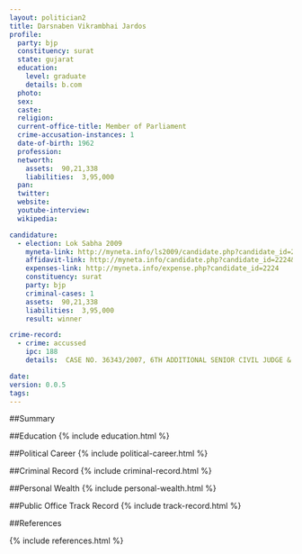 ```yaml
---
layout: politician2
title: Darsnaben Vikrambhai Jardos
profile: 
  party: bjp
  constituency: surat
  state: gujarat
  education: 
    level: graduate
    details: b.com
  photo: 
  sex: 
  caste: 
  religion: 
  current-office-title: Member of Parliament
  crime-accusation-instances: 1
  date-of-birth: 1962
  profession: 
  networth: 
    assets:  90,21,338
    liabilities:  3,95,000
  pan: 
  twitter: 
  website: 
  youtube-interview: 
  wikipedia: 

candidature: 
  - election: Lok Sabha 2009
    myneta-link: http://myneta.info/ls2009/candidate.php?candidate_id=2224
    affidavit-link: http://myneta.info/candidate.php?candidate_id=2224&scan=original
    expenses-link: http://myneta.info/expense.php?candidate_id=2224
    constituency: surat 
    party: bjp
    criminal-cases: 1
    assets:  90,21,338
    liabilities:  3,95,000
    result: winner 

crime-record: 
  - crime: accussed
    ipc: 188
    details:  CASE NO. 36343/2007, 6TH ADDITIONAL SENIOR CIVIL JUDGE & JUDICIAL MAGISTRATE FIRST CLASS COURT  

date: 
version: 0.0.5
tags: 
---
```

##Summary


##Education
{% include education.html %}


##Political Career
{% include political-career.html %}


##Criminal Record
{% include criminal-record.html %}


##Personal Wealth
{% include personal-wealth.html %}


##Public Office Track Record
{% include track-record.html %}


##References


{% include references.html %}